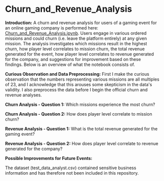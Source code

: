 # Churn_and_Revenue_Analysis

**Introduction:** A churn and revenue analysis for users of a gaming event for an online gaming company is performed here: [Churn_and_Revenue_Analysis.ipynb](https://github.com/nateofspades/Churn_and_Revenue_Analysis/blob/master/Churn_and_Revenue_Analysis.ipynb). Users engage in various ordered missions and could churn (i.e. leave the platform entirely) at any given mission. The analysis investigates which missions result in the highest churn, how player level correlates to mission churn, the total revenue generated for the event, how player level correlates to revenue generated for the company, and suggestions for improvement based on these findings. Below is an overview of what the notebook consists of.

**Curious Observation and Data Preprocessing:** First I make the curious observation that the numbers representing various missions are all multiples of 23, and I acknowledge that this arouses some skepticism in the data's validity. I also preprocess the data before I begin the official churn and revenue analyses.

**Churn Analysis - Question 1:** Which missions experience the most churn?

**Churn Analysis - Question 2:** How does player level correlate to mission churn?

**Revenue Analysis - Question 1:** What is the total revenue generated for the gaming event?

**Revenue Analysis - Question 2:** How does player level correlate to revenue generated for the company?

**Possible Improvements for Future Events:**



The dataset (test_data_analyst.csv) contained sensitive business information and has therefore not been included in this repository.
